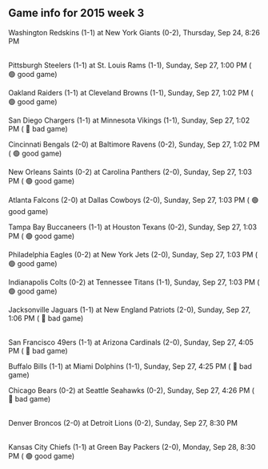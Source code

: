 ## Game info for 2015 week 3
Washington Redskins (1-1) at New York Giants (0-2), Thursday, Sep 24, 8:26 PM

<br/>Pittsburgh Steelers (1-1) at St. Louis Rams (1-1), Sunday, Sep 27, 1:00 PM (	:green_circle: good game)

Oakland Raiders (1-1) at Cleveland Browns (1-1), Sunday, Sep 27, 1:02 PM (	:green_circle: good game)

San Diego Chargers (1-1) at Minnesota Vikings (1-1), Sunday, Sep 27, 1:02 PM (	:red_circle: bad game)

Cincinnati Bengals (2-0) at Baltimore Ravens (0-2), Sunday, Sep 27, 1:02 PM (	:green_circle: good game)

New Orleans Saints (0-2) at Carolina Panthers (2-0), Sunday, Sep 27, 1:03 PM (	:green_circle: good game)

Atlanta Falcons (2-0) at Dallas Cowboys (2-0), Sunday, Sep 27, 1:03 PM (	:green_circle: good game)

Tampa Bay Buccaneers (1-1) at Houston Texans (0-2), Sunday, Sep 27, 1:03 PM (	:green_circle: good game)

Philadelphia Eagles (0-2) at New York Jets (2-0), Sunday, Sep 27, 1:03 PM (	:green_circle: good game)

Indianapolis Colts (0-2) at Tennessee Titans (1-1), Sunday, Sep 27, 1:03 PM (	:green_circle: good game)

Jacksonville Jaguars (1-1) at New England Patriots (2-0), Sunday, Sep 27, 1:06 PM (	:red_circle: bad game)

<br/>San Francisco 49ers (1-1) at Arizona Cardinals (2-0), Sunday, Sep 27, 4:05 PM (	:red_circle: bad game)

Buffalo Bills (1-1) at Miami Dolphins (1-1), Sunday, Sep 27, 4:25 PM (	:red_circle: bad game)

Chicago Bears (0-2) at Seattle Seahawks (0-2), Sunday, Sep 27, 4:26 PM (	:red_circle: bad game)

<br/>Denver Broncos (2-0) at Detroit Lions (0-2), Sunday, Sep 27, 8:30 PM

<br/>Kansas City Chiefs (1-1) at Green Bay Packers (2-0), Monday, Sep 28, 8:30 PM (	:green_circle: good game)

